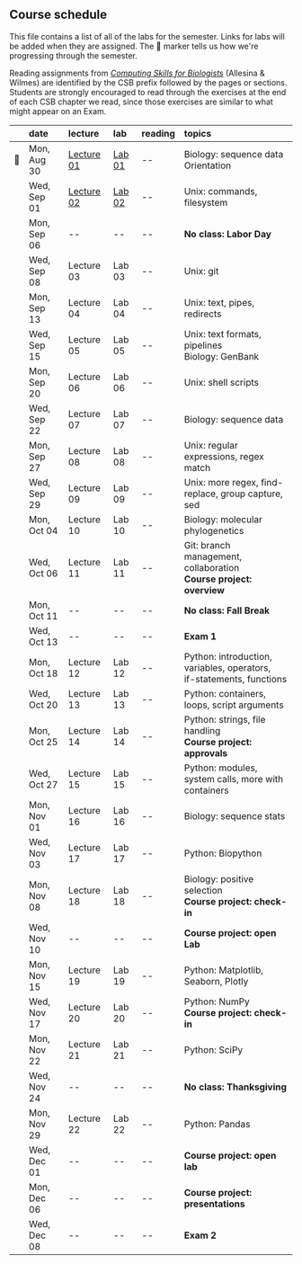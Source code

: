 
## Course schedule

This file contains a list of all of the labs for the semester. Links for labs will be added when they are assigned. The :dna: marker tells us how we're progressing through the semester.

Reading assignments from [*Computing Skills for Biologists*](https://computingskillsforbiologists.com/) (Allesina & Wilmes) are identified by the CSB prefix followed by the pages or sections. Students are strongly encouraged to read through the exercises at the end of each CSB chapter we read, since those exercises are similar to what might appear on an Exam.

|         | date        | lecture | lab     | reading | topics |
| :-:     | :--         | :-      |   :-    | :--     | :--    |
|  :dna:  | Mon, Aug 30 | <a href="https://github.com/WUSTL-Biol4220/home/raw/master/lectures/lecture_01.pdf">Lecture 01</a>   | [Lab 01](labs/lab_01.md) | -- | Biology: sequence data<br>Orientation |
|         | Wed, Sep 01 | <a href="https://github.com/WUSTL-Biol4220/home/raw/master/lectures/lecture_01.pdf">Lecture 02</a>   | [Lab 02](labs/lab_02.md) | -- | Unix: commands, filesystem |
|         | Mon, Sep 06 | -- | -- | -- | **No class: Labor Day** |
|         | Wed, Sep 08 | Lecture 03 | Lab 03 | -- | Unix: git |
|         | Mon, Sep 13 | Lecture 04 | Lab 04 | -- | Unix: text, pipes, redirects |
|         | Wed, Sep 15 | Lecture 05 | Lab 05 | -- | Unix: text formats, pipelines<br>Biology: GenBank | 
|         | Mon, Sep 20 | Lecture 06 | Lab 06 | -- | Unix: shell scripts  |
|         | Wed, Sep 22 | Lecture 07 | Lab 07 | -- | Biology: sequence data |
|         | Mon, Sep 27 | Lecture 08 | Lab 08 | -- | Unix: regular expressions, regex match |
|         | Wed, Sep 29 | Lecture 09 | Lab 09 | -- | Unix: more regex, find-replace, group capture, sed |
|         | Mon, Oct 04 | Lecture 10 | Lab 10 | -- | Biology: molecular phylogenetics |
|         | Wed, Oct 06 | Lecture 11 | Lab 11 | -- | Git: branch management, collaboration<br>**Course project: overview** | 
|         | Mon, Oct 11 | -- | -- | -- | **No class: Fall Break** |
|         | Wed, Oct 13 | -- | -- | -- | **Exam 1** |
|         | Mon, Oct 18 | Lecture 12 | Lab 12 | -- | Python: introduction, variables, operators,<br>if-statements, functions |
|         | Wed, Oct 20 | Lecture 13 | Lab 13 | -- | Python: containers, loops, script arguments |
|         | Mon, Oct 25 | Lecture 14 | Lab 14 | -- | Python: strings, file handling<br>**Course project: approvals**  |
|         | Wed, Oct 27 | Lecture 15 | Lab 15 | -- | Python: modules, system calls, more with containers |
|         | Mon, Nov 01 | Lecture 16 | Lab 16 | -- | Biology: sequence stats |
|         | Wed, Nov 03 | Lecture 17 | Lab 17 | -- | Python: Biopython |
|         | Mon, Nov 08 | Lecture 18 | Lab 18 | -- | Biology: positive selection<br>**Course project: check-in**   |
|         | Wed, Nov 10 | -- | -- | -- | **Course project: open Lab** |
|         | Mon, Nov 15 | Lecture 19 | Lab 19 | -- | Python: Matplotlib, Seaborn, Plotly |
|         | Wed, Nov 17 | Lecture 20 | Lab 20 | -- | Python: NumPy <br>**Course project: check-in**   |
|         | Mon, Nov 22 | Lecture 21 | Lab 21 | -- | Python: SciPy |
|         | Wed, Nov 24 | -- | -- | -- | **No class: Thanksgiving** |
|         | Mon, Nov 29 | Lecture 22 | Lab 22 | -- | Python: Pandas  |
|         | Wed, Dec 01 | -- | -- | -- | **Course project: open lab**  |
|         | Mon, Dec 06 | -- | -- | -- | **Course project: presentations**  |
|         | Wed, Dec 08 | -- | -- | -- | **Exam 2**  |

